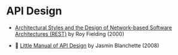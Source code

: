 # API Design

* [Architectural Styles and the Design of Network-based Software Architectures (REST)]
  by Roy Fielding (2000)

* :scroll:
  [Little Manual of API Design](api-design.pdf)
  by Jasmin Blanchette (2008)


[Architectural Styles and the Design of Network-based Software Architectures (REST)]:
  https://www.ics.uci.edu/~fielding/pubs/dissertation/fielding_dissertation.pdf
[Little Manual of API Design]:
  api-design.pdf

